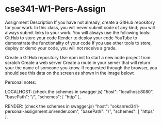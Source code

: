 # cse341-W1-Pers-Assign

Assignment Description
If you have not already, create a GitHub repository for your work.
In this class, you will never submit code of any kind;
you will always submit links to your work. You will always use the following tools:
GitHub to store your code
Render to deploy your code
YouTube to demonstrate the functionality of your code
If you use other tools to store, deploy or demo your code, you will not receive a grade.

Create a GitHub repository
Use npm init to start a new node project from scratch
Create a web server
Create a route in your server that will return your the name of someone you know.
If requested through the browser, you should see this data on the screen as shown in the image below:

Personal notes:

LOCALHOST:
(check the schemes in swagger.js)
"host": "localhost:8080",
"basePath": "/",
"schemes": [
"http"
],

RENDER:
(check the schemes in swagger.js)
"host": "sokanred341-personal-assignment.onrender.com",
"basePath": "/",
"schemes": [
"https"
],
